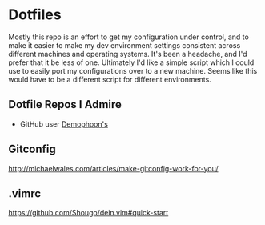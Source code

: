 # Dotfiles

Mostly this repo is an effort to get my configuration under control, and to make it easier to make my dev environment settings consistent across different machines and operating systems. It's been a headache, and I'd prefer that it be less of one. Ultimately I'd like a simple script which I could use to easily port my configurations over to a new machine. Seems like this would have to be a different script for different environments.

## Dotfile Repos I Admire

- GitHub user [Demophoon's](https://github.com/demophoon/dotfiles)

## Gitconfig

http://michaelwales.com/articles/make-gitconfig-work-for-you/

## .vimrc

https://github.com/Shougo/dein.vim#quick-start
